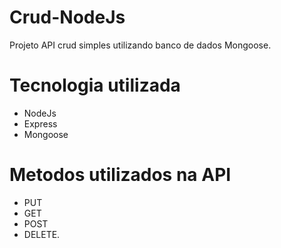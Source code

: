 # Crud-NodeJs
Projeto API crud simples utilizando banco de dados Mongoose.

# Tecnologia utilizada
- NodeJs
- Express
- Mongoose

# Metodos utilizados na API
 - PUT
 - GET
 - POST
 - DELETE.
